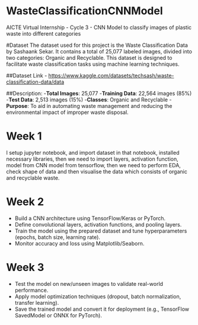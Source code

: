 # WasteClassificationCNNModel

AICTE Virtual Internship - Cycle 3 - CNN Model to classify images of plastic waste into different categories

#Dataset
The dataset used for this project is the Waste Classification Data by Sashaank Sekar. It contains a total of 25,077 labeled images, divided into two categories: Organic and Recyclable. This dataset is designed to facilitate waste classification tasks using machine learning techniques.

##Dataset Link - https://www.kaggle.com/datasets/techsash/waste-classification-data/data

##Description:
-**Total Images**: 25,077
     -**Training Data**: 22,564 images (85%)
     -**Test Data**: 2,513 images (15%)
-**Classes**: Organic and Recyclable
-**Purpose**: To aid in automating waste management and reducing the environmental impact of improper waste disposal.

# Week 1
I setup jupyter notebook, and import dataset in that notebook, installed necessary libraries, then we need to import layers, activation function, model from CNN model from tensorflow, then we need to perform EDA, check shape of data and then visualise the data which consists of organic and recyclable waste.

# Week 2
- Build a CNN architecture using TensorFlow/Keras or PyTorch.
- Define convolutional layers, activation functions, and pooling layers.
- Train the model using the prepared dataset and tune hyperparameters (epochs, batch size, learning rate).
- Monitor accuracy and loss using Matplotlib/Seaborn.

# Week 3
- Test the model on new/unseen images to validate real-world performance.
- Apply model optimization techniques (dropout, batch normalization, transfer learning).
- Save the trained model and convert it for deployment (e.g., TensorFlow SavedModel or ONNX for PyTorch).
